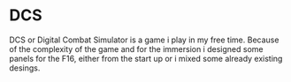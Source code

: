 # DCS

DCS or Digital Combat Simulator is a game i play in my free time. Because of the complexity of the game and for the immersion i designed some panels for the
F16, either from the start up or i mixed some already existing desings.
